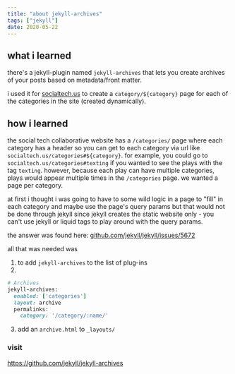 ```yaml
---
title: "about jekyll-archives"
tags: ["jekyll"]
date: 2020-05-22 
---
```


## what i learned
there's a jekyll-plugin named `jekyll-archives` that lets you create archives of your posts based on metadata/front matter. 

i used it for [socialtech.us](https://socialtech.us/) to create a `category/${category}` page for each of the categories in the site (created dynamically).

## how i learned
the social tech collaborative website has a `/categories/` page where each category has a header so you can get to each category via url like `socialtech.us/categories#${category}`. for example, you could go to `socialtech.us/categories#texting` if you wanted to see the plays with the tag `texting`. however, because each play can have multiple categories, plays would appear multiple times in the `/categories` page. we wanted a page per category. 

at first i thought i was going to have to some wild logic in a page to "fill" in each category and maybe use the page's query params but that would not be done through jekyll since jekyll creates the static website only - you can't use jekyll or liquid tags to play around with the query params.

the answer was found here: [github.com/jekyll/jekyll/issues/5672](https://github.com/jekyll/jekyll/issues/5672)

all that was needed was 
1. to add `jekyll-archives` to the list of plug-ins
2. 
```ruby
# Archives
jekyll-archives:
  enabled: ['categories']
  layout: archive
  permalinks:
    category: '/category/:name/'
```
3. add an `archive.html` to `_layouts/`

### visit
https://github.com/jekyll/jekyll-archives